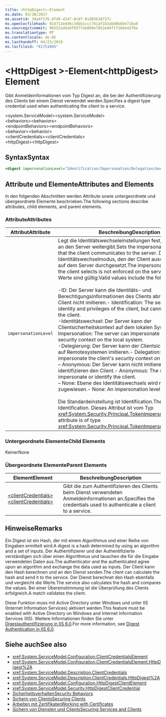 ```yaml
---
title: <httpDigest>-Element
ms.date: 03/30/2017
ms.assetid: 3da4f276-dfd9-4247-8c07-01d83618727c
ms.openlocfilehash: 914711e4d6c3dbb1ccc741af1b3abd6b8de716a8
ms.sourcegitcommit: 9b552addadfb57fab0b9e7852ed4f1f1b8a42f8e
ms.translationtype: MT
ms.contentlocale: de-DE
ms.lasthandoff: 04/23/2019
ms.locfileid: "61751045"
---
```

# <a name="httpdigest-element"></a><span data-ttu-id="65cff-102">\<HttpDigest >-Element</span><span class="sxs-lookup"><span data-stu-id="65cff-102">\<httpDigest> Element</span></span>
<span data-ttu-id="65cff-103">Gibt Anmeldeinformationen vom Typ Digest an, die bei der Authentifizierung des Clients bei einem Dienst verwendet werden.</span><span class="sxs-lookup"><span data-stu-id="65cff-103">Specifies a digest type credential used when authenticating the client to a service.</span></span>  
  
 <span data-ttu-id="65cff-104">\<system.ServiceModel></span><span class="sxs-lookup"><span data-stu-id="65cff-104">\<system.ServiceModel></span></span>  
<span data-ttu-id="65cff-105">\<behaviors></span><span class="sxs-lookup"><span data-stu-id="65cff-105">\<behaviors></span></span>  
<span data-ttu-id="65cff-106">\<endpointBehaviors></span><span class="sxs-lookup"><span data-stu-id="65cff-106">\<endpointBehaviors></span></span>  
<span data-ttu-id="65cff-107">\<behavior></span><span class="sxs-lookup"><span data-stu-id="65cff-107">\<behavior></span></span>  
<span data-ttu-id="65cff-108">\<clientCredentials></span><span class="sxs-lookup"><span data-stu-id="65cff-108">\<clientCredentials></span></span>  
<span data-ttu-id="65cff-109">\<httpDigest></span><span class="sxs-lookup"><span data-stu-id="65cff-109">\<httpDigest></span></span>  
  
## <a name="syntax"></a><span data-ttu-id="65cff-110">Syntax</span><span class="sxs-lookup"><span data-stu-id="65cff-110">Syntax</span></span>  
  
```xml  
<digest impersonationLevel="Identification/Impersonation/Delegation/Anonymous/None" />
```  
  
## <a name="attributes-and-elements"></a><span data-ttu-id="65cff-111">Attribute und Elemente</span><span class="sxs-lookup"><span data-stu-id="65cff-111">Attributes and Elements</span></span>  
 <span data-ttu-id="65cff-112">In den folgenden Abschnitten werden Attribute sowie untergeordnete und übergeordnete Elemente beschrieben.</span><span class="sxs-lookup"><span data-stu-id="65cff-112">The following sections describe attributes, child elements, and parent elements.</span></span>  
  
### <a name="attributes"></a><span data-ttu-id="65cff-113">Attribute</span><span class="sxs-lookup"><span data-stu-id="65cff-113">Attributes</span></span>  
  
|<span data-ttu-id="65cff-114">Attribut</span><span class="sxs-lookup"><span data-stu-id="65cff-114">Attribute</span></span>|<span data-ttu-id="65cff-115">Beschreibung</span><span class="sxs-lookup"><span data-stu-id="65cff-115">Description</span></span>|  
|---------------|-----------------|  
|`impersonationLevel`|<span data-ttu-id="65cff-116">Legt die Identitätswechseleinstellungen fest, die der Client an den Server weitergibt.</span><span class="sxs-lookup"><span data-stu-id="65cff-116">Sets the impersonation preference that the client communicates to the server.</span></span> <span data-ttu-id="65cff-117">Der Identitätswechselmodus, den der Client auswählt, wird nicht auf dem Server durchgesetzt.</span><span class="sxs-lookup"><span data-stu-id="65cff-117">The impersonation mode that the client selects is not enforced on the server.</span></span> <span data-ttu-id="65cff-118">Folgende Werte sind gültig:</span><span class="sxs-lookup"><span data-stu-id="65cff-118">Valid values include the following:</span></span><br /><br /> <span data-ttu-id="65cff-119">-ID: Der Server kann die Identitäts- und Berechtigungsinformationen des Clients abrufen, aber den Client nicht imitieren.</span><span class="sxs-lookup"><span data-stu-id="65cff-119">-   Identification: The server can get the identity and privileges of the client, but cannot impersonate the client.</span></span><br /><span data-ttu-id="65cff-120">-Identitätswechsel: Der Server kann der Clientsicherheitskontext auf dem lokalen System imitieren.</span><span class="sxs-lookup"><span data-stu-id="65cff-120">-   Impersonation: The server can impersonate the client's security context on the local system.</span></span><br /><span data-ttu-id="65cff-121">-Delegierung: Der Server kann der Clientsicherheitskontext auf Remotesystemen imitieren.</span><span class="sxs-lookup"><span data-stu-id="65cff-121">-   Delegation: The server can impersonate the client's security context on remote systems.</span></span><br /><span data-ttu-id="65cff-122">– Anonymous: Der Server kann nicht imitieren oder identifizieren den Client.</span><span class="sxs-lookup"><span data-stu-id="65cff-122">-   Anonymous: The server cannot impersonate or identify the client.</span></span><br /><span data-ttu-id="65cff-123">– None: Ebene des Identitätswechsels wird nicht zugewiesen.</span><span class="sxs-lookup"><span data-stu-id="65cff-123">-   None: An impersonation level is not assigned.</span></span><br /><br /> <span data-ttu-id="65cff-124">Die Standardeinstellung ist Identification.</span><span class="sxs-lookup"><span data-stu-id="65cff-124">The default is Identification.</span></span> <span data-ttu-id="65cff-125">Dieses Attribut ist vom Typ <xref:System.Security.Principal.TokenImpersonationLevel>.</span><span class="sxs-lookup"><span data-stu-id="65cff-125">This attribute is of type <xref:System.Security.Principal.TokenImpersonationLevel>.</span></span>|  
  
### <a name="child-elements"></a><span data-ttu-id="65cff-126">Untergeordnete Elemente</span><span class="sxs-lookup"><span data-stu-id="65cff-126">Child Elements</span></span>  
 <span data-ttu-id="65cff-127">Keiner</span><span class="sxs-lookup"><span data-stu-id="65cff-127">None</span></span>  
  
### <a name="parent-elements"></a><span data-ttu-id="65cff-128">Übergeordnete Elemente</span><span class="sxs-lookup"><span data-stu-id="65cff-128">Parent Elements</span></span>  
  
|<span data-ttu-id="65cff-129">Element</span><span class="sxs-lookup"><span data-stu-id="65cff-129">Element</span></span>|<span data-ttu-id="65cff-130">Beschreibung</span><span class="sxs-lookup"><span data-stu-id="65cff-130">Description</span></span>|  
|-------------|-----------------|  
|[<span data-ttu-id="65cff-131">\<clientCredentials></span><span class="sxs-lookup"><span data-stu-id="65cff-131">\<clientCredentials></span></span>](../../../../../docs/framework/configure-apps/file-schema/wcf/clientcredentials.md)|<span data-ttu-id="65cff-132">Gibt die zum Authentifizieren des Clients beim Dienst verwendeten Anmeldeinformationen an.</span><span class="sxs-lookup"><span data-stu-id="65cff-132">Specifies the credentials used to authenticate a client to a service.</span></span>|  
  
## <a name="remarks"></a><span data-ttu-id="65cff-133">Hinweise</span><span class="sxs-lookup"><span data-stu-id="65cff-133">Remarks</span></span>  
 <span data-ttu-id="65cff-134">Ein Digest ist ein Hash, der mit einem Algorithmus und einer Reihe von Eingaben ermittelt wird.</span><span class="sxs-lookup"><span data-stu-id="65cff-134">A digest is a hash determined by using an algorithm and a set of inputs.</span></span> <span data-ttu-id="65cff-135">Der Authentifizierer und der Authentifizierte verständigen sich über einen Algorithmus und tauschen die für die Eingabe verwendeten Daten aus.</span><span class="sxs-lookup"><span data-stu-id="65cff-135">The authenticator and the authenticated agree upon an algorithm and exchange the data used as inputs.</span></span> <span data-ttu-id="65cff-136">Der Client kann den Hash berechnen und an den Dienst senden.</span><span class="sxs-lookup"><span data-stu-id="65cff-136">The client can calculate the hash and send it to the service.</span></span> <span data-ttu-id="65cff-137">Der Dienst berechnet den Hash ebenfalls und vergleicht die Werte.</span><span class="sxs-lookup"><span data-stu-id="65cff-137">The service also calculates the hash and compares the values.</span></span> <span data-ttu-id="65cff-138">Bei einer Übereinstimmung ist die Überprüfung des Clients erfolgreich.</span><span class="sxs-lookup"><span data-stu-id="65cff-138">A match validates the client.</span></span>  
  
 <span data-ttu-id="65cff-139">Diese Funktion muss mit Active Directory unter Windows und unter IIS (Internet Information Services) aktiviert werden.</span><span class="sxs-lookup"><span data-stu-id="65cff-139">This feature must be enabled with Active Directory on Windows and Internet Information Services (IIS).</span></span> <span data-ttu-id="65cff-140">Weitere Informationen finden Sie unter [Digestauthentifizierung in IIS 6.0](https://go.microsoft.com/fwlink/?LinkId=88443).</span><span class="sxs-lookup"><span data-stu-id="65cff-140">For more information, see [Digest Authentication in IIS 6.0](https://go.microsoft.com/fwlink/?LinkId=88443).</span></span>  
  
## <a name="see-also"></a><span data-ttu-id="65cff-141">Siehe auch</span><span class="sxs-lookup"><span data-stu-id="65cff-141">See also</span></span>

- <xref:System.ServiceModel.Configuration.ClientCredentialsElement>
- <xref:System.ServiceModel.Configuration.ClientCredentialsElement.HttpDigest%2A>
- <xref:System.ServiceModel.Description.ClientCredentials>
- <xref:System.ServiceModel.Description.ClientCredentials.HttpDigest%2A>
- <xref:System.ServiceModel.Configuration.HttpDigestClientElement>
- <xref:System.ServiceModel.Security.HttpDigestClientCredential>
- [<span data-ttu-id="65cff-142">Sicherheitsverhalten</span><span class="sxs-lookup"><span data-stu-id="65cff-142">Security Behaviors</span></span>](../../../../../docs/framework/wcf/feature-details/security-behaviors-in-wcf.md)
- [<span data-ttu-id="65cff-143">Sichern von Clients</span><span class="sxs-lookup"><span data-stu-id="65cff-143">Securing Clients</span></span>](../../../../../docs/framework/wcf/securing-clients.md)
- [<span data-ttu-id="65cff-144">Arbeiten mit Zertifikaten</span><span class="sxs-lookup"><span data-stu-id="65cff-144">Working with Certificates</span></span>](../../../../../docs/framework/wcf/feature-details/working-with-certificates.md)
- [<span data-ttu-id="65cff-145">Sichern von Diensten und Clients</span><span class="sxs-lookup"><span data-stu-id="65cff-145">Securing Services and Clients</span></span>](../../../../../docs/framework/wcf/feature-details/securing-services-and-clients.md)
